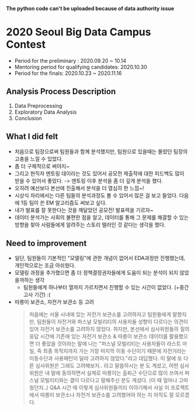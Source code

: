 **The python code can't be uploaded because of data authority issue**

# 2020 Seoul Big Data Campus Contest
- Period for the preliminary : 2020.09.20 ~ 10.14
- Mentoring period for qualifying candidates: 2020.10.30
- Period for the finals: 2020.10.23 ~ 2020.11.16

## Analysis Process Description
1. Data Preprocessing
2. Exploratory Data Analysis
3. Conclusion

## What I did felt
- 처음으로 팀장으로써 팀원들과 함께 분석했지만, 팀원으로 있을때는 몰랐던 팀장의 고충을 느낄 수 있었다.
- 좀 더 구체적으로 써야지~<br/>
- 그리고 현직자 멘토링 데이라는 것도 있어서 공모전 제출작에 대한 피드백도 많이 받을 수 있어서 좋았다. -> 멘토링 이후 분석을 좀 더 깊게 분석을 했다.
- 오히려 예선보다 본선에 진출해서 분석을 더 열심히 한 느낌~!
- 시상식 자리에서는 다른 팀들의 분석과정도 볼 수 있어서 많은 걸 보고 들었다. 다음에 1등 팀이 쓴 EM 알고리즘도 써보고 싶다.
- 내가 발표를 잘 못한다는 것을 깨달았던 공모전! 발표력을 기르자~
- 데이터 분석가는 사회의 불편한 점을 알고, 데이터를 통해 그 문제를 해결할 수 있는 방향을 찾아 사람들에게 알려주는 스토리 텔러인 것 같다는 생각을 했다.

## Need to improvement
- 일단, 팀원들이 기본적인 "모델링"에 관한 개념이 없어서 EDA과정만 진행했는데, 개인적으로는 조금 아쉬웠다.
- 모델링 과정을 추가했으면 좀 더 정책결정권자들에게 도움이 되는 분석이 되지 않았을까하는 생각
  - 팀원들에게 하나부터 열까지 가르치면서 진행할 수 있는 시간이 없었다. (+중간고사 기간) :(
- 따릉이 보관소, 자전거 보관소 등 고려
  > 처음에는 서울 시내에 있는 자전거 보관소를 고려하자고 팀원들에게 말했지만, 팀원들이 자전거와 퍼스널 모빌리티의 사용자들 성향이 다르다는 의견이 있어 자전거 보관소를 고려하지 않았다. 하지만, 본선에서 심사위원들의 질의응답 시간에 기존에 있는 자전거 보관소 & 따릉이 보관소 데이터를 활용했으면 더 좋았을 것이라는 말에 나는 "퍼스널 모빌리티는 사용자들이 라스트 마일, 즉 최종 목적지까지 가는 가장 마지막 이동 수단이기 때문에 자전거라는 이동수단과 사용패턴이 달라 고려하지 않았다."라고 대답했다. 이 말에 또 다른 심사위원은 그래도 고려해보지.. 라고 말씀하시는 분 도 계셨고, 어떤 심사위원은 내 말에 동의하면서 실제로 따릉이는 출퇴근 수단으로 많이 쓰여서 퍼스널 모빌리티와는 결이 다르다고 말해주신 분도 계셨다. (이 때 얼마나 고마웠던지..) Q&A 시간 때 이렇게 심사위원들끼리 이야기해서 사실 이 프로젝트에서 따릉이 보관소나 자전거 보관소를 고려했어야 하는 지 아직도 잘 모르겠다.
